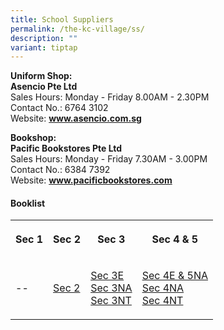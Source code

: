 ```yaml
---
title: School Suppliers
permalink: /the-kc-village/ss/
description: ""
variant: tiptap
---
```

<p><strong>Uniform Shop:</strong>
<br><strong>Asencio Pte Ltd</strong>
<br>Sales Hours: Monday - Friday 8.00AM - 2.30PM
<br>Contact No.: 6764 3102
<br>Website:&nbsp;<strong><a href="http://www.asencio.com.sg/" rel="noopener noreferrer nofollow" target="_blank">www.asencio.com.sg</a></strong>
</p>
<p><strong>Bookshop:</strong>
<br><strong>Pacific Bookstores Pte Ltd</strong>
<br>Sales Hours: Monday - Friday 7.30AM - 3.00PM
<br>Contact No.: 6384 7392
<br>Website:&nbsp;<strong><a href="http://www.pacificbookstores.com/" rel="noopener noreferrer nofollow" target="_blank">www.pacificbookstores.com</a></strong>
<br>
</p>
<h4>Booklist</h4>
<table style="minWidth: 100px">
<colgroup>
<col>
<col>
<col>
<col>
</colgroup>
<tbody>
<tr>
<th rowspan="1" colspan="1">
<p>Sec 1</p>
</th>
<th rowspan="1" colspan="1">
<p>Sec 2</p>
</th>
<th rowspan="1" colspan="1">
<p>Sec 3</p>
</th>
<th rowspan="1" colspan="1">
<p>Sec 4 &amp; 5</p>
</th>
</tr>
<tr>
<td rowspan="1" colspan="1">
<p>--</p>
</td>
<td rowspan="1" colspan="1">
<p><a href="/files/KC Village/S2_BOOKLIST.pdf" rel="noopener nofollow" target="_blank">Sec 2</a>
</p>
</td>
<td rowspan="1" colspan="1">
<p><a href="/files/KC Village/S3_EXP_BOOKLIST.pdf" rel="noopener nofollow" target="_blank">Sec 3E</a>
<br><a href="/files/KC Village/S3_NA__BOOKLIST.pdf" rel="noopener nofollow" target="_blank">Sec 3NA</a>
<br><a href="/files/KC Village/S3_NT__BOOKLIST.pdf" rel="noopener nofollow" target="_blank">Sec 3NT</a>
</p>
</td>
<td rowspan="1" colspan="1">
<p><a href="/files/KC Village/S4_EXP_BOOKLIST.pdf" rel="noopener nofollow" target="_blank">Sec 4E &amp; 5NA</a>
<br><a href="/files/KC Village/S4_NA_BOOKLIST.pdf" rel="noopener nofollow" target="_blank">Sec 4NA</a>
<br><a href="/files/KC Village/S4_NT_BOOKLIST.pdf" rel="noopener nofollow" target="_blank">Sec 4NT</a>
</p>
</td>
</tr>
</tbody>
</table>
<p></p>